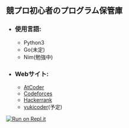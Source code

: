 ## 競プロ初心者のプログラム保管庫
* ### 使用言語:  
  * Python3
  * Go(未定)  
  * Nim(勉強中)

* ### Webサイト:
  * [AtCoder](https://atcoder.jp/home)  
  * [Codeforces](https://codeforces.com/)
  * [Hackerrank](https://www.hackerrank.com/)
  * [yukicoder](https://yukicoder.me/)(予定)
  
[![Run on Repl.it](https://repl.it/badge/github/Escaity/Library)](https://repl.it/github/Escaity/Library)
